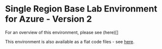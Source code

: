 # Single Region Base Lab Environment for Azure - Version 2

For an overview of this environment, please see (here)[]

This environment is also available as a flat code files - see [here](https://github.com/jakewalsh90/Terraform-Azure/tree/main/Single-Region-Azure-BaseLab-v2).
